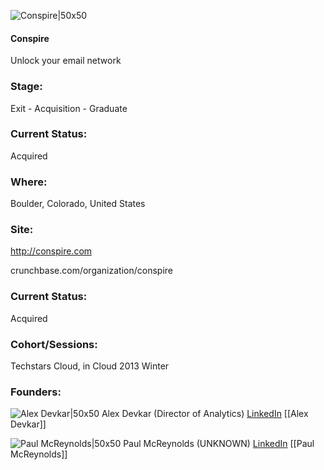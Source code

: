 

![Conspire|50x50](https://apimg.techstars.com/connect/images/image_files/5424477c54cb1146ac000003/original/ragjovlspj4bnty7lvmc.png)

#### Conspire
Unlock your email network

### Stage: 
Exit - Acquisition - Graduate 

### Current Status: 
Acquired

### Where:
Boulder, Colorado, United States

### Site:
http://conspire.com



crunchbase.com/organization/conspire

### Current Status: 
Acquired

### Cohort/Sessions: 
Techstars Cloud, in Cloud 2013 Winter

### Founders: 

![Alex Devkar|50x50](https://apimg.techstars.com/connect/images/image_files/530e/7b57/68c2/bb22/6400/0001/original/Alex.jpg) Alex Devkar (Director of Analytics) [LinkedIn](https://linkedin.com/in/alexdevkar) [[Alex Devkar]]

![Paul McReynolds|50x50](https://apimg.techstars.com/connect/images/image_files/53b31f5019e58ee896000001/original/Me.jpeg) Paul McReynolds (UNKNOWN) [LinkedIn](https://linkedin.com/in/pauljm) [[Paul McReynolds]]


